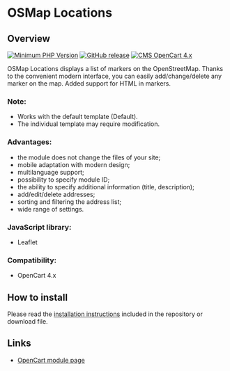 <!DOCTYPE html>
<html lang="en">
<head></head>
<body>
    <h1>OSMap Locations</h1>
    <h2>Overview</h2>
    <p>
        <a href="https://php.net/" rel="nofollow"><img src="https://img.shields.io/badge/php->=7.3-8892bf?style=flat-square" alt="Minimum PHP Version"></a>
        <a href="https://php.net/" rel="nofollow"><img src="https://img.shields.io/badge/release-v1.0.0-0d7fc0" alt="GitHub release"></a>
        <a href="https://php.net/" rel="nofollow"><img src="https://img.shields.io/badge/cms-opencart 4.x-2bbdec" alt="CMS OpenCart 4.x"></a>
    </p>
    <p>OSMap Locations displays a list of markers on the OpenStreetMap. Thanks to the convenient modern interface, you can easily add/change/delete any marker on the map. Added support for HTML in markers.</p>
    <h3>Note:</h3>
    <p>
        <ul>
            <li>Works with the default template (Default).</li>
            <li>The individual template may require modification.</li>
        </ul>
    </p>
    <h3>Advantages:</h3>
    <p>
        <ul>
            <li>the module does not change the files of your site;</li>
            <li>mobile adaptation with modern design;</li>
            <li>multilanguage support;</li>
            <li>possibility to specify module ID;</li>
            <li>the ability to specify additional information (title, description);</li>
            <li>add/edit/delete addresses;</li>
            <li>sorting and filtering the address list;</li>
            <li>wide range of settings.</li>
        </ul>
    </p>
    <h3>JavaScript library:</h3>
    <p>
        <ul>
            <li>Leaflet</li>
        </ul>
    </p>
    <h3>Compatibility:</h3>
    <p>
        <ul>
            <li>OpenCart 4.x</li>
        </ul>
    </p>
    <h2>How to install</h2>
    <p>Please read the <a href="/INSTALL.md">installation instructions</a> included in the repository or download file.</p>
    <h2>Links</h2>
    <p>
        <ul>
            <li>
                <a href="https://www.opencart.com/index.php?route=marketplace/extension/info&extension_id=46489" rel="nofollow">OpenCart module page</a>
            </li>
        </ul>
    </p>
</body>
</html>
